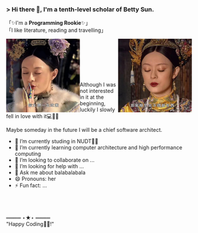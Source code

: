   ### > Hi there 👋, I'm a tenth-level scholar of Betty Sun.

<!--
**pudding-art/pudding-art** is a  _special_  repository because its `README.md` (this file) appears on your GitHub profile.-->


「✨I'm a **Programming Rookie**✨」
</br>
「I like literature, reading and travelling」

<div align="left">
 <img align="left" height=200 src="https://github.com/pudding-art/pudding-art/blob/main/asserts/betty1.png?raw=true">
</div>


<div align="right">
 <img align="right" height=200 src="https://github.com/pudding-art/pudding-art/blob/main/asserts/betty2.png?raw=true">
</div>
 </br>
 </br>
 </br>
 
 </br>
 </br>

</br>Although I was not interested in it at the beginning,
luckily I slowly fell in love with it💻👨‍💻

Maybe someday in the future I will be a chief software architect.

- 🔭 I’m currently studing in NUDT👨‍🏛 
- 🌱 I’m currently learning computer architecture and high performance computing
- 👯 I’m looking to collaborate on ...
- 🤔 I’m looking for help with ...
- 💬 Ask me about balabalabala
- 😄 Pronouns: her
- ⚡ Fun fact: ...

</br>
</br>
</br>
                                                      ════ ⋆★⋆ ════</br>
                                                     "Happy Coding👨‍💻!"

